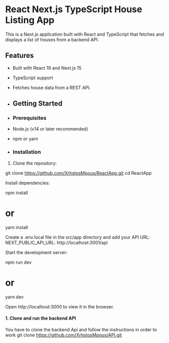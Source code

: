 # React Next.js TypeScript House Listing App

This is a Next.js application built with React and TypeScript that fetches and displays a list of houses from a backend API.

## Features

- Built with React 19 and Next.js 15
- TypeScript support
- Fetches house data from a REST API.

- ## Getting Started

- ### Prerequisites

- Node.js (v14 or later recommended)
- npm or yarn

- ### Installation

1. Clone the repository:

git clone https://github.com/XrhstosMpous/ReactApp.git
cd ReactApp

Install dependencies:

npm install
# or
yarn install

Create a .env.local file in the src/app directory and add your API URL: 
NEXT_PUBLIC_API_URL: http://localhost:3001/api

Start the development server:

npm run dev
# or
yarn dev

Open http://localhost:3000 to view it in the browser.

#### 1. Clone and run the backend API
You have to clone the backend Api and follow the instructions in order to work 
git clone https://github.com/XrhstosMpous/API.git

